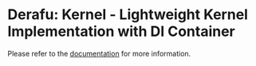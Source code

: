# Derafu: Kernel - Lightweight Kernel Implementation with DI Container

Please refer to the [documentation](https://www.derafu.dev/docs/core/kernel) for more information.

